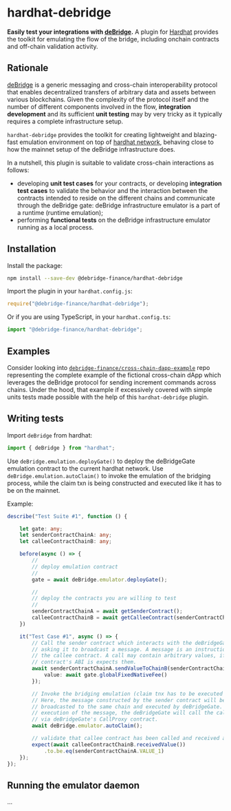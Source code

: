 # hardhat-debridge

**Easily test your integrations with [deBridge](https://debridge.finance).** A plugin for [Hardhat](https://hardhat.org) provides the toolkit for emulating the flow of the bridge, including onchain contracts and off-chain validation activity.

## Rationale

[deBridge](https://debridge.finance) is a generic messaging and cross-chain interoperability protocol that enables decentralized transfers of arbitrary data and assets between various blockchains. Given the complexity of the protocol itself and the number of different components involved in the flow, **integration development** and its sufficient **unit testing** may by very tricky as it typically requires a complete infrastructure setup.

`hardhat-debridge` provides the toolkit for creating lightweight and blazing-fast emulation environment on top of [hardhat network](https://hardhat.org/hardhat-network), behaving close to how the mainnet setup of the deBridge infrastructure does.

In a nutshell, this plugin is suitable to validate cross-chain interactions as follows:
- developing **unit test cases** for your contracts, or developing **integration test cases** to validate the behavior and the interaction between the contracts intended to reside on the different chains and communicate through the deBridge gate: deBridge infrastructure emulator is a part of a runtime (runtime emulation);
- performing **functional tests** on the deBridge infrastructure emulator running as a local process.

## Installation

Install the package:

```bash
npm install --save-dev @debridge-finance/hardhat-debridge
```

Import the plugin in your `hardhat.config.js`:

```js
require("@debridge-finance/hardhat-debridge");
```

Or if you are using TypeScript, in your `hardhat.config.ts`:

```ts
import "@debridge-finance/hardhat-debridge";
```

## Examples

Consider looking into [`debridge-finance/cross-chain-dapp-example`](https://github.com/debridge-finance/) repo representing the complete example of the fictional cross-chain dApp which leverages the deBridge protocol for sending increment commands across chains. Under the hood, that example if excessively covered with simple units tests made possible with the help of this `hardhat-debridge` plugin.

## Writing tests

Import `deBridge` from hardhat:

```ts
import { deBridge } from "hardhat";
```

Use `deBridge.emulation.deployGate()` to deploy the deBridgeGate emulation contract to the current hardhat network. Use `deBridge.emulation.autoClaim()` to invoke the emulation of the bridging process, while the claim txn is being constructed and executed like it has to be on the mainnet.

Example:

```ts
describe("Test Suite #1", function () {

    let gate: any;
    let senderContractChainA: any;
    let calleeContractChainB: any;

    before(async () => {
        //
        // deploy emulation contract
        //
        gate = await deBridge.emulator.deployGate();

        //
        // deploy the contracts you are willing to test
        //
        senderContractChainA = await getSenderContract();
        calleeContractChainB = await getCalleeContract(senderContractChainA.address);
    })

    it("Test Case #1", async () => {
        // Call the sender contract which interacts with the deBridgeGate under the hood
        // asking it to broadcast a message. A message is an instruction to call
        // the callee contract. A call may contain arbitrary values, if the callee
        // contract's ABI is expects them.
        await senderContractChainA.sendValueToChainB(senderContractChainA.VALUE_1, {
            value: await gate.globalFixedNativeFee()
        });

        // Invoke the bridging emulation (claim tnx has to be executed automatically)
        // Here, the message constructed by the sender contract will be
        // broadcasted to the same chain and executed by deBridgeGate. During the
        // execution of the message, the deBridgeGate will call the callee contract
        // via deBridgeGate's CallProxy contract.
        await deBridge.emulator.autoClaim();

        // validate that callee contract has been called and received a value
        expect(await calleeContractChainB.receivedValue())
            .to.be.eq(senderContractChainA.VALUE_1)
    });
});
```

## Running the emulator daemon

...